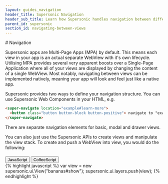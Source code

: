 ```yaml
---
layout: guides_navigation
header_title: Supersonic Navigation
header_sub_title: Learn how Supersonic handles navigation between different views.
parent_id: supersonic
section_id: navigating-between-views
---
```

<section class="ag__docs__content">

<section class="docs-section" id="navigating-between-views">
# Navigation

Supersonic apps are Multi-Page Apps (MPA) by default. This means each view in your app is an actual separate WebView with it's own lifecycle. Utilising MPA provides several very apparent boosts over a Single-Page Application where all of your views are displayed by changing the content of a single WebView. Most notably, navigating between views can be implemented natively, meaning your app will look and feel just like a native app.

Supersonic provides two ways to define your navigation structure. You can use Supersonic Web Components in your HTML, e.g.

```html
<super-navigate location="example#learn-more">
  <button class="button button-block button-positive"> navigate to "example/learn-more.html"</button>
</super-navigate>
```

There are separate navigation elements for basic, modal and drawer views.

You can also just use the Supersonic APIs to create views and manipulate the view stack. To create and push a WebView into view, you would do the following:

<div class="clearfix">
  <div class="btn-group btn-group-xs pull-right" role="group" style="margin-top: 20px;">
    <button type="button" data-role="type-switch" data-type="js" class="btn btn-primary active">JavaScript</button>
    <button type="button" data-role="type-switch" data-type="coffee" class="btn btn-default">CoffeeScript</button>
  </div>
</div>

<div data-role="example-code" data-type="js">
{% highlight javascript %}
var view = new supersonic.ui.View("bananas#show");
supersonic.ui.layers.push(view);
{% endhighlight %}
</div>

<div data-role="example-code" data-type="coffee" style="display: none;">
{% highlight coffeescript %}
view = new supersonic.ui.View "bananas#show"
supersonic.ui.layers.push view  
{% endhighlight %}
</div>

</section>

</section>
